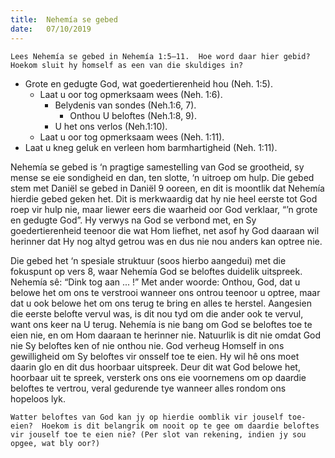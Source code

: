 ```yaml
---
title:  Nehemía se gebed
date:   07/10/2019
---
```


`Lees Nehemía se gebed in Nehemía 1:5–11.  Hoe word daar hier gebid? Hoekom sluit hy homself as een van die skuldiges in?` 

* Grote en gedugte God, wat goedertierenheid hou (Neh. 1:5). 
    * Laat u oor tog opmerksaam wees (Neh. 1:6). 
        * Belydenis van sondes (Neh.1:6, 7). 
            * Onthou U beloftes (Neh.1:8, 9). 
        * U het ons verlos (Neh.1:10). 
    * Laat u oor tog opmerksaam wees (Neh. 1:11). 
* Laat u kneg geluk en verleen hom barmhartigheid (Neh. 1:11). 

Nehemía se gebed is ‘n pragtige samestelling van God se grootheid, sy mense se eie sondigheid en dan, ten slotte, ‘n uitroep om hulp.  Die gebed stem met Daniël se gebed in Daniël 9 ooreen, en dit is moontlik dat Nehemía hierdie gebed geken het.  Dit is merkwaardig dat hy nie heel eerste tot God roep vir hulp nie, maar liewer eers die waarheid oor God verklaar, “’n grote en gedugte God”.  Hy verwys na God se verbond met, en Sy goedertierenheid teenoor die wat Hom liefhet, net asof hy God daaraan wil herinner dat Hy nog altyd getrou was en dus nie nou anders kan optree nie. 

Die gebed het ‘n spesiale struktuur (soos hierbo aangedui) met die fokuspunt op vers 8, waar Nehemía God se beloftes duidelik uitspreek.  Nehemía sê:  “Dink tog aan ... !”  Met ander woorde:  Onthou, God, dat u belowe het om ons te verstrooi wanneer ons ontrou teenoor u optree, maar dat u ook belowe het om ons terug te bring en alles te herstel.  Aangesien die eerste belofte vervul was, is dit nou tyd om die ander ook te vervul, want ons keer na U terug.  Nehemía is nie bang om God se beloftes toe te eien nie, en om Hom daaraan te herinner nie.  Natuurlik is dit nie omdat God nie Sy beloftes ken of nie onthou nie.  God verheug Homself in ons gewilligheid om Sy beloftes vir onsself toe te eien.  Hy wil hê ons moet daarin glo en dit dus hoorbaar uitspreek.  Deur dit wat God belowe het, hoorbaar uit te spreek, versterk ons ons eie voornemens om op daardie beloftes te vertrou, veral gedurende tye wanneer alles rondom ons hopeloos lyk. 

`Watter beloftes van God kan jy op hierdie oomblik vir jouself toe-eien?  Hoekom is dit belangrik om nooit op te gee om daardie beloftes vir jouself toe te eien nie? (Per slot van rekening, indien jy sou opgee, wat bly oor?)`